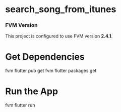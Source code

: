 # search_song_from_itunes

### FVM Version
This project is configured to use FVM version **2.4.1**.

# Get Dependencies
fvm flutter pub get
fvm flutter packages get
# Run the App
fvm flutter run
